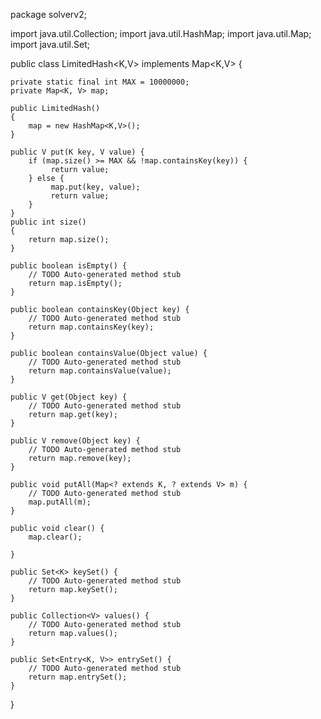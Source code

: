 package solverv2;

import java.util.Collection;
import java.util.HashMap;
import java.util.Map;
import java.util.Set;

public class LimitedHash<K,V> implements Map<K,V> {
	
	private static final int MAX = 10000000;
	private Map<K, V> map;
	
	public LimitedHash()
	{
		map = new HashMap<K,V>();
	}
	
	public V put(K key, V value) {
        if (map.size() >= MAX && !map.containsKey(key)) {
             return value;
        } else {
             map.put(key, value);
             return value;
        }
    }
	public int size() 
	{
		return map.size();
	}

	public boolean isEmpty() {
		// TODO Auto-generated method stub
		return map.isEmpty();
	}

	public boolean containsKey(Object key) {
		// TODO Auto-generated method stub
		return map.containsKey(key);
	}

	public boolean containsValue(Object value) {
		// TODO Auto-generated method stub
		return map.containsValue(value);
	}

	public V get(Object key) {
		// TODO Auto-generated method stub
		return map.get(key);
	}

	public V remove(Object key) {
		// TODO Auto-generated method stub
		return map.remove(key);
	}

	public void putAll(Map<? extends K, ? extends V> m) {
		// TODO Auto-generated method stub
		map.putAll(m);
	}

	public void clear() {
		map.clear();
		
	}

	public Set<K> keySet() {
		// TODO Auto-generated method stub
		return map.keySet();
	}

	public Collection<V> values() {
		// TODO Auto-generated method stub
		return map.values();
	}

	public Set<Entry<K, V>> entrySet() {
		// TODO Auto-generated method stub
		return map.entrySet();
	}
}
